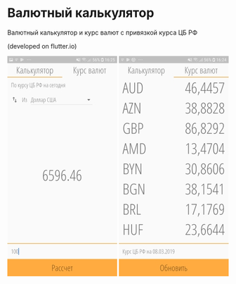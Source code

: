 # Валютный калькулятор

Валютный калькулятор и курс валют с привязкой курса ЦБ РФ

(developed on flutter.io)

![img](s1.jpg) ![img](s2.jpg)
